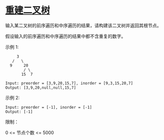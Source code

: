 # [重建二叉树](https://leetcode-cn.com/problems/zhong-jian-er-cha-shu-lcof/)


输入某二叉树的前序遍历和中序遍历的结果，请构建该二叉树并返回其根节点。

假设输入的前序遍历和中序遍历的结果中都不含重复的数字。

 

示例 1:
```
     3
   /   \
  9     20
        / \
       15  7
```
```
Input: preorder = [3,9,20,15,7], inorder = [9,3,15,20,7]
Output: [3,9,20,null,null,15,7]
```
示例 2:

```
Input: preorder = [-1], inorder = [-1]
Output: [-1]
```

限制：

0 <= 节点个数 <= 5000

 